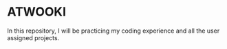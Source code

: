 # ATWOOKI
In this repository, I will be practicing my coding experience and all the user assigned projects.
